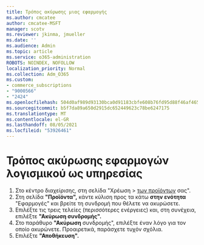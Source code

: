 ```yaml
---
title: Τρόπος ακύρωσης μιας εφαρμογής
ms.author: cmcatee
author: cmcatee-MSFT
manager: scotv
ms.reviewer: jkinma, jmueller
ms.date: ''
ms.audience: Admin
ms.topic: article
ms.service: o365-administration
ROBOTS: NOINDEX, NOFOLLOW
localization_priority: Normal
ms.collection: Adm_O365
ms.custom:
- commerce_subscriptions
- "9000566"
- "2424"
ms.openlocfilehash: 504d0af989d93130bca0d91183cbfe608b76fd95d88f46af465e87cff1f052df
ms.sourcegitcommit: b5f7da89a650d2915dc652449623c78be6247175
ms.translationtype: MT
ms.contentlocale: el-GR
ms.lasthandoff: 08/05/2021
ms.locfileid: "53926461"
---
```

# <a name="how-to-cancel-software-as-a-service-apps"></a>Τρόπος ακύρωσης εφαρμογών λογισμικού ως υπηρεσίας

1. Στο κέντρο διαχείρισης, στη σελίδα "Χρέωση  >  [των προϊόντων](https://go.microsoft.com/fwlink/p/?linkid=842054) σας".
2. Στη σελίδα **"Προϊόντα",** κάντε κύλιση προς τα κάτω **στην ενότητα** "Εφαρμογές" και βρείτε τη συνδρομή που θέλετε να ακυρώσετε. 
3. Επιλέξτε τις τρεις τελείες (περισσότερες ενέργειες) και, στη συνέχεια, επιλέξτε **"Ακύρωση συνδρομής".**
4. Στο παράθυρο **"Ακύρωση** συνδρομής", επιλέξτε έναν λόγο για τον οποίο ακυρώνετε. Προαιρετικά, παράσχετε τυχόν σχόλια.
5. Επιλέξτε **"Αποθήκευση".**